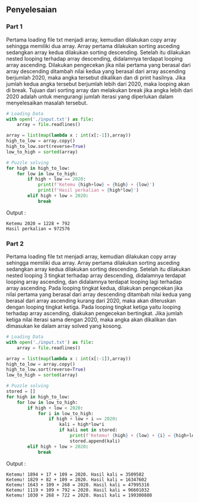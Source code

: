 ## Penyelesaian
### Part 1

Pertama loading file txt menjadi array, kemudian dilakukan copy array sehingga memiliki dua array. Array pertama dilakukan sorting asceding sedangkan array kedua dilakukan sorting descending. Setelah itu dilakukan nested looping terhadap array descending, didalamnya terdapat looping array ascending.
Dilakukan pengecekan jika nilai pertama yang berasal dari array descending ditambah nilai kedua yang berasal dari array ascending berjumlah 2020, maka angka tersebut dikalikan dan di print hasilnya. Jika jumlah kedua angka tersebut berjumlah lebih dari 2020, maka looping akan di break.
Tujuan dari sorting array dan melakukan break jika angka lebih dari 2020 adalah untuk mengurangi jumlah iterasi yang diperlukan dalam menyelesaikan masalah tersebut.

```python
# Loading Data
with open('./input.txt') as file:
	array = file.readlines()

array = list(map(lambda x : int(x[:-1]),array))
high_to_low = array.copy()
high_to_low.sort(reverse=True)
low_to_high = sorted(array)

# Puzzle solving
for high in high_to_low:
	for low in low_to_high:
		if high + low == 2020:
			print(f'Ketemu {high+low} = {high} + {low}')
			print(f'Hasil perkalian = {high*low}')
		elif high + low > 2020:
			break
```

Output :

```
Ketemu 2020 = 1228 + 792
Hasil perkalian = 972576
```

### Part 2

Pertama loading file txt menjadi array, kemudian dilakukan copy array sehingga memiliki dua array. Array pertama dilakukan sorting asceding sedangkan array kedua dilakukan sorting descending. Setelah itu dilakukan nested looping 3 tingkat terhadap array descending, didalamnya terdapat looping array ascending, dan didalamnya terdapat looping lagi terhadap array ascending.
Pada looping tingkat kedua, dilakukan pengecekan jika nilai pertama yang berasal dari array descending ditambah nilai kedua yang berasal dari array ascending kurang dari 2020, maka akan diteruskan dengan looping tingkat ketiga. 
Pada looping tingkat ketiga yaitu looping terhadap array ascending, diakukan pengecekan bertingkat. Jika jumlah ketiga nilai iterasi sama dengan 2020, maka angka akan dikalikan dan dimasukan ke dalam array solved yang kosong.

```python
# Loading Data
with open('./input.txt') as file:
	array = file.readlines()

array = list(map(lambda x : int(x[:-1]),array))
high_to_low = array.copy()
high_to_low.sort(reverse=True)
low_to_high = sorted(array)

# Puzzle solving
stored = []
for high in high_to_low:
	for low in low_to_high:
		if high + low < 2020:
			for i in low_to_high:
				if high + low + i == 2020:
					kali = high*low*i
					if kali not in stored:
						print(f'Ketemu! {high} + {low} + {i} = {high+low+i}. Hasil kali = {kali}')
						stored.append(kali)
		elif high + low > 2020:
			break
```

Output :

```
Ketemu! 1894 + 17 + 109 = 2020. Hasil kali = 3509582
Ketemu! 1829 + 82 + 109 = 2020. Hasil kali = 16347602
Ketemu! 1643 + 109 + 268 = 2020. Hasil kali = 47995316
Ketemu! 1119 + 109 + 792 = 2020. Hasil kali = 96601032
Ketemu! 1030 + 268 + 722 = 2020. Hasil kali = 199300880
```
